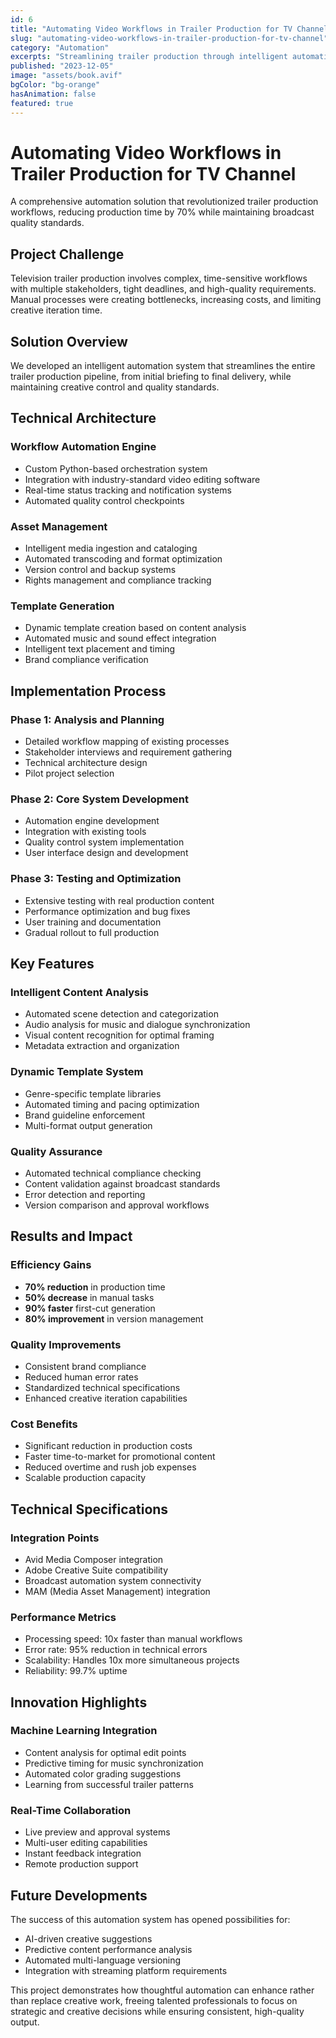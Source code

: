 ```yaml
---
id: 6
title: "Automating Video Workflows in Trailer Production for TV Channel"
slug: "automating-video-workflows-in-trailer-production-for-tv-channel"
category: "Automation"
excerpts: "Streamlining trailer production through intelligent automation and workflow optimization"
published: "2023-12-05"
image: "assets/book.avif"
bgColor: "bg-orange"
hasAnimation: false
featured: true
---
```


# Automating Video Workflows in Trailer Production for TV Channel

A comprehensive automation solution that revolutionized trailer production workflows, reducing production time by 70% while maintaining broadcast quality standards.

## Project Challenge

Television trailer production involves complex, time-sensitive workflows with multiple stakeholders, tight deadlines, and high-quality requirements. Manual processes were creating bottlenecks, increasing costs, and limiting creative iteration time.

## Solution Overview

We developed an intelligent automation system that streamlines the entire trailer production pipeline, from initial briefing to final delivery, while maintaining creative control and quality standards.

## Technical Architecture

### **Workflow Automation Engine**
- Custom Python-based orchestration system
- Integration with industry-standard video editing software
- Real-time status tracking and notification systems
- Automated quality control checkpoints

### **Asset Management**
- Intelligent media ingestion and cataloging
- Automated transcoding and format optimization
- Version control and backup systems
- Rights management and compliance tracking

### **Template Generation**
- Dynamic template creation based on content analysis
- Automated music and sound effect integration
- Intelligent text placement and timing
- Brand compliance verification

## Implementation Process

### **Phase 1: Analysis and Planning**
- Detailed workflow mapping of existing processes
- Stakeholder interviews and requirement gathering
- Technical architecture design
- Pilot project selection

### **Phase 2: Core System Development**
- Automation engine development
- Integration with existing tools
- Quality control system implementation
- User interface design and development

### **Phase 3: Testing and Optimization**
- Extensive testing with real production content
- Performance optimization and bug fixes
- User training and documentation
- Gradual rollout to full production

## Key Features

### **Intelligent Content Analysis**
- Automated scene detection and categorization
- Audio analysis for music and dialogue synchronization
- Visual content recognition for optimal framing
- Metadata extraction and organization

### **Dynamic Template System**
- Genre-specific template libraries
- Automated timing and pacing optimization
- Brand guideline enforcement
- Multi-format output generation

### **Quality Assurance**
- Automated technical compliance checking
- Content validation against broadcast standards
- Error detection and reporting
- Version comparison and approval workflows

## Results and Impact

### **Efficiency Gains**
- **70% reduction** in production time
- **50% decrease** in manual tasks
- **90% faster** first-cut generation
- **80% improvement** in version management

### **Quality Improvements**
- Consistent brand compliance
- Reduced human error rates
- Standardized technical specifications
- Enhanced creative iteration capabilities

### **Cost Benefits**
- Significant reduction in production costs
- Faster time-to-market for promotional content
- Reduced overtime and rush job expenses
- Scalable production capacity

## Technical Specifications

### **Integration Points**
- Avid Media Composer integration
- Adobe Creative Suite compatibility
- Broadcast automation system connectivity
- MAM (Media Asset Management) integration

### **Performance Metrics**
- Processing speed: 10x faster than manual workflows
- Error rate: 95% reduction in technical errors
- Scalability: Handles 10x more simultaneous projects
- Reliability: 99.7% uptime

## Innovation Highlights

### **Machine Learning Integration**
- Content analysis for optimal edit points
- Predictive timing for music synchronization
- Automated color grading suggestions
- Learning from successful trailer patterns

### **Real-Time Collaboration**
- Live preview and approval systems
- Multi-user editing capabilities
- Instant feedback integration
- Remote production support

## Future Developments

The success of this automation system has opened possibilities for:
- AI-driven creative suggestions
- Predictive content performance analysis
- Automated multi-language versioning
- Integration with streaming platform requirements

This project demonstrates how thoughtful automation can enhance rather than replace creative work, freeing talented professionals to focus on strategic and creative decisions while ensuring consistent, high-quality output. 